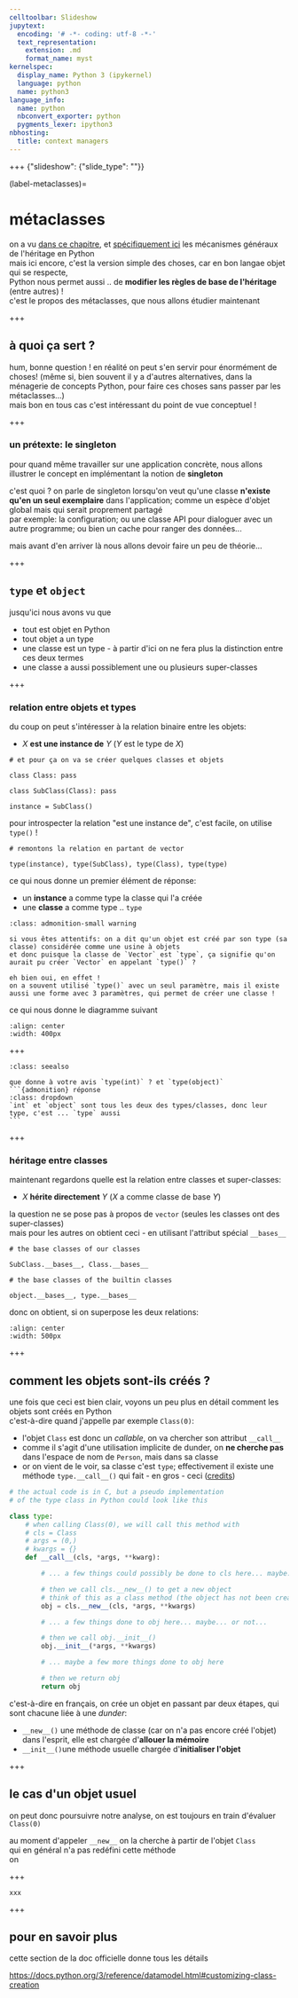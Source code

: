 ```yaml
---
celltoolbar: Slideshow
jupytext:
  encoding: '# -*- coding: utf-8 -*-'
  text_representation:
    extension: .md
    format_name: myst
kernelspec:
  display_name: Python 3 (ipykernel)
  language: python
  name: python3
language_info:
  name: python
  nbconvert_exporter: python
  pygments_lexer: ipython3
nbhosting:
  title: context managers
---
```


+++ {"slideshow": {"slide_type": ""}}

(label-metaclasses)=
# métaclasses

on a vu [dans ce chapitre](label-classes-intro), et [spécifiquement ici](label-classes-inheritance) les mécanismes généraux de l'héritage en Python  
mais ici encore, c'est la version simple des choses, car en bon langae objet qui se respecte,  
Python nous permet aussi .. de **modifier les règles de base de l'héritage** (entre autres) !  
c'est le propos des métaclasses, que nous allons étudier maintenant

+++

## à quoi ça sert ?

hum, bonne question ! en réalité on peut s'en servir pour énormément de choses! (même si, bien souvent il y a d'autres alternatives, dans la ménagerie de concepts Python, pour faire ces choses sans passer par les métaclasses...)  
mais bon en tous cas c'est intéressant du point de vue conceptuel !

+++

### un prétexte: le singleton

pour quand même travailler sur une application concrète, nous allons illustrer le concept en implémentant la notion de **singleton**  

c'est quoi ? on parle de singleton lorsqu'on veut qu'une classe **n'existe qu'en un seul exemplaire** dans l'application; comme un espèce d'objet global mais qui serait proprement partagé  
par exemple: la configuration; ou une classe API pour dialoguer avec un autre programme; ou bien un cache pour ranger des données...

mais avant d'en arriver là nous allons devoir faire un peu de théorie...

+++

## `type` et `object`

jusqu'ici nous avons vu que

- tout est objet en Python
- tout objet a un type
- une classe est un type - à partir d'ici on ne fera plus la distinction entre ces deux termes
- une classe a aussi possiblement une ou plusieurs super-classes

+++

### relation entre objets et types

du coup on peut s'intéresser à la relation binaire entre les objets:

- $X$ **est une instance de** $Y$ ($Y$ est le type de $X$)

```{code-cell} ipython3
# et pour ça on va se créer quelques classes et objets

class Class: pass

class SubClass(Class): pass

instance = SubClass()
```

pour introspecter la relation "est une instance de", c'est facile, on utilise `type()` !

```{code-cell} ipython3
# remontons la relation en partant de vector

type(instance), type(SubClass), type(Class), type(type)
```

ce qui nous donne un premier élément de réponse:

- un **instance** a comme type la classe qui l'a créée
- une **classe** a comme type .. `type`

````{admonition} on peut créer une classe avec type()
:class: admonition-small warning

si vous êtes attentifs: on a dit qu'un objet est créé par son type (sa classe) considérée comme une usine à objets  
et donc puisque la classe de `Vector` est `type`, ça signifie qu'on aurait pu créer `Vector` en appelant `type()` ?  

eh bien oui, en effet !  
on a souvent utilisé `type()` avec un seul paramètre, mais il existe aussi une forme avec 3 paramètres, qui permet de créer une classe !
````

ce qui nous donne le diagramme suivant
```{image} ../media/objects-types.svg
:align: center
:width: 400px
```

+++

````{admonition} Quiz
:class: seealso

que donne à votre avis `type(int)` ? et `type(object)`
```{admonition} réponse
:class: dropdown
`int` et `object` sont tous les deux des types/classes, donc leur type, c'est ... `type` aussi
```
````

+++

### héritage entre classes

maintenant regardons quelle est la relation entre classes et super-classes:

- $X$ **hérite directement** $Y$ ($X$ a comme classe de base $Y$)

la question ne se pose pas à propos de `vector` (seules les classes ont des super-classes)  
mais pour les autres on obtient ceci - en utilisant l'attribut spécial `__bases__`

```{code-cell} ipython3
# the base classes of our classes

SubClass.__bases__, Class.__bases__
```

```{code-cell} ipython3
# the base classes of the builtin classes

object.__bases__, type.__bases__
```

donc on obtient, si on superpose les deux relations:

```{image} ../media/objects-types-bases.svg
:align: center
:width: 500px
```

+++

## comment les objets sont-ils créés ?

une fois que ceci est bien clair, voyons un peu plus en détail comment les objets sont créés en Python  
c'est-à-dire quand j'appelle par exemple `Class(0)`: 

- l'objet `Class` est donc un *callable*, on va chercher son attribut `__call__`
- comme il s'agit d'une utilisation implicite de dunder, on **ne cherche pas** dans l'espace de nom de `Person`,
  mais dans sa classe
- or on vient de le voir, sa classe c'est `type`; effectivement il existe une méthode `type.__call__()` qui fait - en gros - ceci ([credits](https://stackoverflow.com/questions/6966772/using-the-call-method-of-a-metaclass-instead-of-new))

```python
# the actual code is in C, but a pseudo implementation
# of the type class in Python could look like this

class type:
    # when calling Class(0), we will call this method with
    # cls = Class
    # args = (0,)
    # kwargs = {}
    def __call__(cls, *args, **kwarg):

        # ... a few things could possibly be done to cls here... maybe... or maybe not...

        # then we call cls.__new__() to get a new object
        # think of this as a class method (the object has not been created yet...)
        obj = cls.__new__(cls, *args, **kwargs)

        # ... a few things done to obj here... maybe... or not...

        # then we call obj.__init__()
        obj.__init__(*args, **kwargs)

        # ... maybe a few more things done to obj here

        # then we return obj
        return obj
```

c'est-à-dire en français, on crée un objet en passant par deux étapes, qui sont chacune liée à une *dunder*:

- `__new__()` une méthode de classe (car on n'a pas encore créé l'objet)
  dans l'esprit, elle est chargée d'**allouer la mémoire**
- `__init__()`une méthode usuelle chargée d'**initialiser l'objet**

+++

## le cas d'un objet usuel

on peut donc poursuivre notre analyse, on est toujours en train d'évaluer `Class(0)`

au moment d'appeler `__new__` on la cherche à partir de l'objet `Class`  
qui en général n'a pas redéfini cette méthode  
on

+++

````{admonition} WIP
xxx 
````

+++

## pour en savoir plus

cette section de la doc officielle donne tous les détails

<https://docs.python.org/3/reference/datamodel.html#customizing-class-creation>
